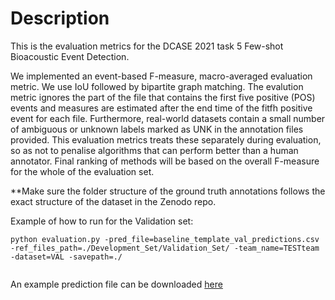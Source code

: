 # Description

This is the evaluation metrics for the DCASE 2021 task 5 Few-shot Bioacoustic Event Detection.

We implemented an event-based F-measure, macro-averaged evaluation metric. We use IoU followed by bipartite graph matching. The evalution metric ignores the part of the file that contains the first five positive (POS) events and measures are estimated after the end time of the fitfh positive event for each file. Furthermore, real-world datasets contain a small number of ambiguous or unknown labels marked as UNK in the annotation files provided. This evaluation metrics treats these separately during evaluation, so as not to penalise algorithms that can perform better than a human annotator. Final ranking of methods will be based on the overall F-measure for the whole of the evaluation set.

**Make sure the folder structure of the ground truth annotations follows the exact structure of the dataset in the Zenodo repo.

Example of how to run for the Validation set:

```
python evaluation.py -pred_file=baseline_template_val_predictions.csv -ref_files_path=./Development_Set/Validation_Set/ -team_name=TESTteam -dataset=VAL -savepath=./
 
```

An example prediction file can be downloaded <a href="https://github.com/c4dm/dcase-few-shot-bioacoustic/blob/main/dcase_2022_fewshot_submission_package.zip">here</a> 
